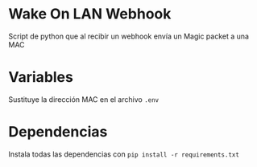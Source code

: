 # Wake On LAN Webhook
Script de python que al recibir un webhook envía un Magic packet a una MAC

# Variables
Sustituye la dirección MAC en el archivo `.env`

# Dependencias
Instala todas las dependencias con `pip install -r requirements.txt`